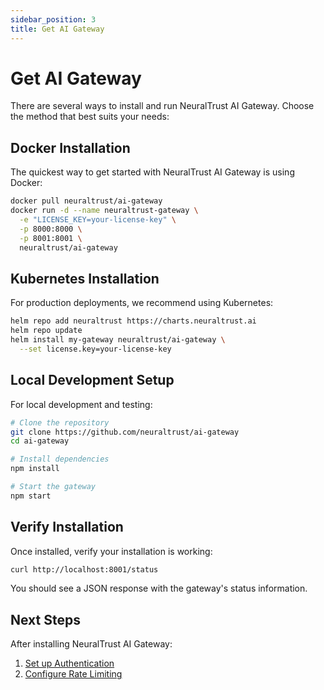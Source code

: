 ```yaml
---
sidebar_position: 3
title: Get AI Gateway
---
```


# Get AI Gateway

There are several ways to install and run NeuralTrust AI Gateway. Choose the method that best suits your needs:

## Docker Installation

The quickest way to get started with NeuralTrust AI Gateway is using Docker:

```bash
docker pull neuraltrust/ai-gateway
docker run -d --name neuraltrust-gateway \
  -e "LICENSE_KEY=your-license-key" \
  -p 8000:8000 \
  -p 8001:8001 \
  neuraltrust/ai-gateway
```

## Kubernetes Installation

For production deployments, we recommend using Kubernetes:

```bash
helm repo add neuraltrust https://charts.neuraltrust.ai
helm repo update
helm install my-gateway neuraltrust/ai-gateway \
  --set license.key=your-license-key
```

## Local Development Setup

For local development and testing:

```bash
# Clone the repository
git clone https://github.com/neuraltrust/ai-gateway
cd ai-gateway

# Install dependencies
npm install

# Start the gateway
npm start
```

## Verify Installation

Once installed, verify your installation is working:

```bash
curl http://localhost:8001/status
```

You should see a JSON response with the gateway's status information.

## Next Steps

After installing NeuralTrust AI Gateway:

1. [Set up Authentication](./key-authentication.md)
2. [Configure Rate Limiting](./rate-limiting.md)
